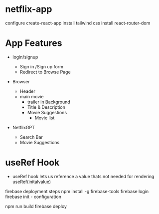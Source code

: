 # netflix-app
configure create-react-app
install tailwind css
install react-router-dom

# App Features
- login/signup
    - Sign in /Sign up form
    - Redirect to Browse Page

- Browser
    - Header
    - main movie
        - trailer in Background
        - Title & Description
        - Movie Suggestions
            - Movie list

- NetflixGPT
    - Search Bar
    - Movie Suggestions


# useRef Hook
- useRef hook lets us reference a value thats not needed for rendering
useRef(initalvalue)

firebase deployment steps
npm install -g firebase-tools
firebase login 
firebase init
    - configuration

npm run build
firebase deploy